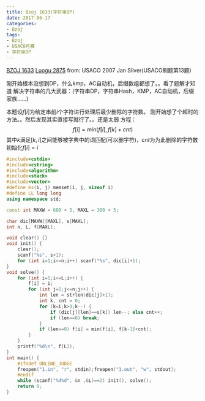 ```yaml
---
title: Bzoj 1633(字符串DP)
date: 2017-06-17
categories:
- Bzoj
tags:
- Bzoj
- USACO月赛
- 字符串DP
---
```

[BZOJ 1633](http://www.lydsy.com/JudgeOnline/problem.php?id=1633)
[Luogu 2875](https://www.luogu.org/problem/show?pid=2875)
from: USACO 2007 Jan Sliver(USACO刷题第13题)

刚开始根本没想到DP，什么kmp，AC自动机，后缀数组都想了。。看了题解才知道
解决字符串的几大武器：(字符串DP，字符串Hash，KMP，AC自动机，后缀家族……)

本题设$f[i]$为给定串前$i$个字符进行处理后最少删除的字符数。
刚开始想了个超时的方法。。然后发现其实直接写就行了。。还是太弱
方程：$$f[i] = min(f[i], f[k]+cnt)$$
其中$k$满足$[k,i]$之间能够被字典中的词匹配(可以删字符)，$cnt$为为此删除的字符数
初始化$f[i] = i$
<!-- more -->
```c++
#include<cstdio>
#include<cstring>
#include<algorithm>
#include<stack>
#include<vector>
#define ms(i, j) memset(i, j, sizeof i)
#define LL long long
using namespace std;

const int MAXW = 600 + 5, MAXL = 300 + 5;

char dic[MAXW][MAXL], s[MAXL];
int n, L, f[MAXL];

void clear() {}
void init() {
	clear();
	scanf("%s", s+1);
	for (int i=1;i<=n;i++) scanf("%s", dic[i]+1);
}
void solve() {
	for (int i=1;i<=L;i++) {
		f[i] = i;
		for (int j=1;j<=n;j++) {
			int len = strlen(dic[j]+1);
			int k, cnt = 0;
			for (k=i;k>0;k--) {
				if (dic[j][len]==s[k]) len--; else cnt++;
				if (len==0) break;
			}
			if (len==0) f[i] = min(f[i], f[k-1]+cnt);
		}
	}
	printf("%d\n", f[L]);
}
int main() {
	#ifndef ONLINE_JUDGE
	freopen("1.in", "r", stdin);freopen("1.out", "w", stdout);
	#endif
	while (scanf("%d%d", &n ,&L)==2) init(), solve();
	return 0;
}
```
